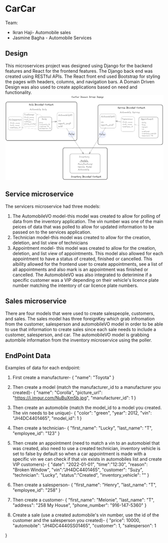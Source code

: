# CarCar

Team:
* Ikran Haji- Automobile sales
* Jasmine Bagha - Automobile Services

## Design
This microservices project was designed using Django for the backend features and React for the frontend features. The Django back end was created using RESTful APIs. The React front end used Bootstrap for styling the pages with headers, columns, and navigation bars. A Domain Driven Design was also used to create applications based on need and functionality.
![CarCar Domain Driven Design](Images/CarCarDDD.png)

## Service microservice
The servicers microservice had three models:
1. The AutomobileVO model-this model was created to allow for polling of data from the inventory application. The vin number was one of the main peices of data that was polled to allow for updated information to be passed on to the services application.
2. Technician model-this model was created to allow for the creation, deletion, and list view of technicians
3. Appointment model- this model was created to allow for the creation, deletion, and list view of appointments. This model also allowed for each appointment to have a status of created, finished or cancelled. This albility allowed for the frontend user to create appointments, see a list of all appointments and also mark is an appointment was finished or cancelled. The AutomobileVO was also integrated to deterimine if a specific customer was a VIP depending on their vehicle's licence plate number matching the intentory of car licence plate numbers.

## Sales microservice
There are four models that were used to create salespeople, customers, and sales. The sales model has three foreignKey which grab infromation from the customer, salesperson and automobileVO model in order to be able to use that information to create sales since each sale needs to include a customer, salesperson, and car. The automobileVO model is grabbing autombile information from the inventory microservice using the poller.



## EndPoint Data
Examples of data for each endpoint:
1. First create a manufacturer-
{
  "name": "Toyota"
}
2. Then create a model (match the manufacturer_id to a manufacturer you created)-
{
  "name": "Corolla",
  "picture_url": "https://i.imgur.com/NuBuXm5b.jpg",
  "manufacturer_id": 1
}
3. Then create an automobile (match the model_id to a model you created. The vin needs to be unique)-
{
  "color": "green",
  "year": 2012,
  "vin": "JH4DC4401465",
  "model_id": 1
}
4. Then create a technician-
{
  "first_name": "Lucky",
  "last_name": "T",
  "employee_id": "123"
}
5. Then create an appointment (need to match a vin to an automobiel that was created, also need to use a created technician,
inventory vehicle is set to false by default so when a car appointment is made with a specific vin we can check if that vin exists in automobiles list and create VIP customers)-
{
    "date": "2022-01-01",
    "time":"12:30",
    "reason": "Broken Window",
	"vin":"JH4DC4401465",
	"customer": "Suzy",
	"technician": "Lucky",
	"status":"Created",
	"inventory_vehicle": ""
}

6. Then create a salesperson-
{
  "first_name": "Henry",
  "last_name": "T",
  "employee_id": "258"
}
7. Then create a customer-
{
  "first_name": "Melonie",
  "last_name": "T",
  "address": "258 My House",
  "phone_number": "916-147-5360"
}

8. Create a sale (use a created automobile's vin number, use the id of the customer and the salesperson you created)-
{
  "price": 10000,
  "automobile": "JH4DC4440SS01465",
  "customer": 1,
  "salesperson": 1

}
